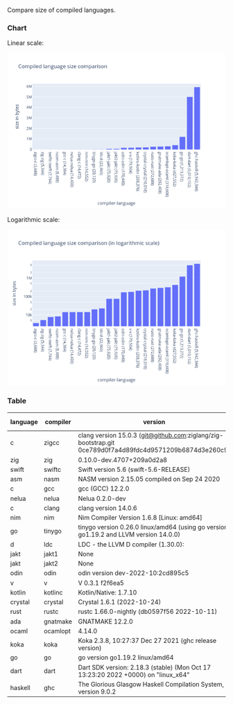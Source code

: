 <!--
This is auto-generate using scripts/generate_readme.py
Do not change manually
-->
Compare size of compiled languages.

### Chart

Linear scale:

![](./assets/chart.png)

Logarithmic scale:

![](./assets/chart_log.png)

### Table

| language | compiler | version | size (in bytes) |
| -------- | -------- | ---------- | --------------- |
|c|zigcc|clang version 15.0.3 (git@github.com:ziglang/zig-bootstrap.git 0ce789d0f7a4d89fdc4d9571209b6874d3e260c9)|3,688|
|zig|zig|0.10.0-dev.4707+209a0d2a8|5,344|
|swift|swiftc|Swift version 5.6 (swift-5.6-RELEASE)|7,784|
|asm|nasm|NASM version 2.15.05 compiled on Sep 24 2020|8,488|
|c|gcc|gcc (GCC) 12.2.0|14,384|
|nelua|nelua|Nelua 0.2.0-dev|14,400|
|c|clang|clang version 14.0.6|14,472|
|nim|nim|Nim Compiler Version 1.6.8 [Linux: amd64]|14,552|
|go|tinygo|tinygo version 0.26.0 linux/amd64 (using go version go1.19.2 and LLVM version 14.0.0)|20,120|
|d|ldc|LDC - the LLVM D compiler (1.30.0):|22,960|
|jakt|jakt1|None|75,920|
|jakt|jakt2|None|75,920|
|odin|odin|odin version dev-2022-10:2cd895c5|170,440|
|v|v|V 0.3.1 f2f6ea5|179,504|
|kotlin|kotlinc|Kotlin/Native: 1.7.10|208,376|
|crystal|crystal|Crystal 1.6.1 (2022-10-24)|216,016|
|rust|rustc|rustc 1.66.0-nightly (db0597f56 2022-10-11)|272,688|
|ada|gnatmake|GNATMAKE 12.2.0|292,408|
|ocaml|ocamlopt|4.14.0|318,608|
|koka|koka|Koka 2.3.8, 10:27:37 Dec 27 2021 (ghc release version)|427,552|
|go|go|go version go1.19.2 linux/amd64|1,213,272|
|dart|dart|Dart SDK version: 2.18.3 (stable) (Mon Oct 17 13:23:20 2022 +0000) on "linux_x64"|5,010,152|
|haskell|ghc|The Glorious Glasgow Haskell Compilation System, version 9.0.2|5,942,344|